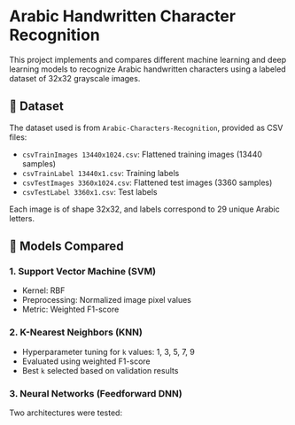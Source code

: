 # Arabic Handwritten Character Recognition

This project implements and compares different machine learning and deep learning models to recognize Arabic handwritten characters using a labeled dataset of 32x32 grayscale images.

## 📁 Dataset

The dataset used is from `Arabic-Characters-Recognition`, provided as CSV files:
- `csvTrainImages 13440x1024.csv`: Flattened training images (13440 samples)
- `csvTrainLabel 13440x1.csv`: Training labels
- `csvTestImages 3360x1024.csv`: Flattened test images (3360 samples)
- `csvTestLabel 3360x1.csv`: Test labels

Each image is of shape 32x32, and labels correspond to 29 unique Arabic letters.

## 🧪 Models Compared

### 1. Support Vector Machine (SVM)
- Kernel: RBF
- Preprocessing: Normalized image pixel values
- Metric: Weighted F1-score

### 2. K-Nearest Neighbors (KNN)
- Hyperparameter tuning for `k` values: 1, 3, 5, 7, 9
- Evaluated using weighted F1-score
- Best `k` selected based on validation results

### 3. Neural Networks (Feedforward DNN)
Two architectures were tested:
